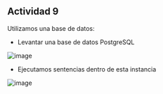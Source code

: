 ## Actividad 9

Utilizamos una base de datos:

* Levantar una base de datos PostgreSQL

![image](https://user-images.githubusercontent.com/37404924/129850014-6b6a916d-4676-4d60-8798-65bf1faecc8c.png)

* Ejecutamos sentencias dentro de esta instancia

![image](https://user-images.githubusercontent.com/37404924/129850084-392f389a-6b0f-4be8-bdc6-c969ca28bc5d.png)
